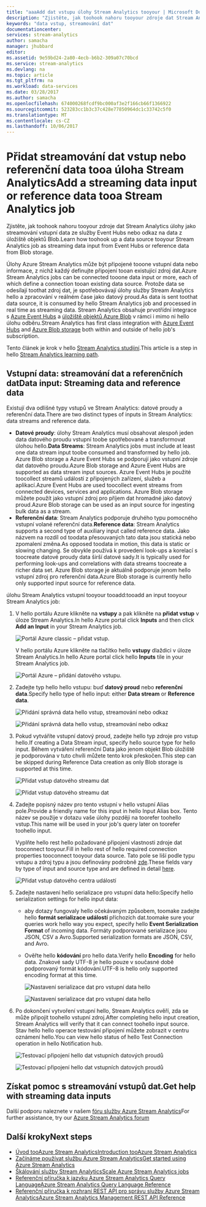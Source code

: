```yaml
---
title: "aaaAdd dat vstupu úlohy Stream Analytics tooyour | Microsoft Docs"
description: "Zjistěte, jak toohook nahoru tooyour zdroje dat Stream Analytics úlohy jako streamování vstupní data ze služby Event Hubs nebo odkaz na data z úložiště blogu."
keywords: "data vstup, streamování dat"
documentationcenter: 
services: stream-analytics
author: samacha
manager: jhubbard
editor: 
ms.assetid: 9e59bd24-2a80-4ecb-b6b2-309a07c70bcd
ms.service: stream-analytics
ms.devlang: na
ms.topic: article
ms.tgt_pltfrm: na
ms.workload: data-services
ms.date: 03/28/2017
ms.author: samacha
ms.openlocfilehash: 674000268fcdf9bc000af3e2f166cb66f1366922
ms.sourcegitcommit: 523283cc1b3c37c428e77850964dc1c33742c5f0
ms.translationtype: MT
ms.contentlocale: cs-CZ
ms.lasthandoff: 10/06/2017
---
```

# <a name="add-a-streaming-data-input-or-reference-data-tooa-stream-analytics-job"></a><span data-ttu-id="617fa-104">Přidat streamování dat vstup nebo referenční data tooa úloha Stream Analytics</span><span class="sxs-lookup"><span data-stu-id="617fa-104">Add a streaming data input or reference data tooa Stream Analytics job</span></span>
<span data-ttu-id="617fa-105">Zjistěte, jak toohook nahoru tooyour zdroje dat Stream Analytics úlohy jako streamování vstupní data ze služby Event Hubs nebo odkaz na data z úložiště objektů Blob.</span><span class="sxs-lookup"><span data-stu-id="617fa-105">Learn how toohook up a data source tooyour Stream Analytics job as streaming data input from Event Hubs or reference data from Blob storage.</span></span>

<span data-ttu-id="617fa-106">Úlohy Azure Stream Analytics může být připojené tooone vstupní data nebo informace, z nichž každý definujte připojení tooan existující zdroj dat.</span><span class="sxs-lookup"><span data-stu-id="617fa-106">Azure Stream Analytics jobs can be connected tooone data input or more, each of which define a connection tooan existing data source.</span></span> <span data-ttu-id="617fa-107">Protože data se odesílají toothat zdroj dat, je spotřebovávají úlohy služby Stream Analytics hello a zpracování v reálném čase jako datový proud.</span><span class="sxs-lookup"><span data-stu-id="617fa-107">As data is sent toothat data source, it is consumed by hello Stream Analytics job and processed in real time as streaming data.</span></span> <span data-ttu-id="617fa-108">Stream Analytics obsahuje prvotřídní integrace s [Azure Event Hubs](https://azure.microsoft.com/services/event-hubs/) a [úložiště objektů Azure Blob](../storage/blobs/storage-dotnet-how-to-use-blobs.md) v rámci i mimo ni hello úlohu odběru.</span><span class="sxs-lookup"><span data-stu-id="617fa-108">Stream Analytics has first class integration with [Azure Event Hubs](https://azure.microsoft.com/services/event-hubs/) and [Azure Blob storage](../storage/blobs/storage-dotnet-how-to-use-blobs.md) both within and outside of hello job's subscription.</span></span>

<span data-ttu-id="617fa-109">Tento článek je krok v hello [Stream Analytics studijní](/documentation/learning-paths/stream-analytics/).</span><span class="sxs-lookup"><span data-stu-id="617fa-109">This article is a step in hello [Stream Analytics learning path](/documentation/learning-paths/stream-analytics/).</span></span>

## <a name="data-input-streaming-data-and-reference-data"></a><span data-ttu-id="617fa-110">Vstupní data: streamování dat a referenčních dat</span><span class="sxs-lookup"><span data-stu-id="617fa-110">Data input: Streaming data and reference data</span></span>
<span data-ttu-id="617fa-111">Existují dva odlišné typy vstupů ve Stream Analytics: datové proudy a referenční data.</span><span class="sxs-lookup"><span data-stu-id="617fa-111">There are two distinct types of inputs in Stream Analytics: data streams and reference data.</span></span>

* <span data-ttu-id="617fa-112">**Datové proudy**: úlohy Stream Analytics musí obsahovat alespoň jeden data datového proudu vstupní toobe spotřebované a transformovat úlohou hello.</span><span class="sxs-lookup"><span data-stu-id="617fa-112">**Data Streams**: Stream Analytics jobs must include at least one data stream input toobe consumed and transformed by hello job.</span></span> <span data-ttu-id="617fa-113">Azure Blob storage a Azure Event Hubs se podporují jako vstupní zdroje dat datového proudu.</span><span class="sxs-lookup"><span data-stu-id="617fa-113">Azure Blob storage and Azure Event Hubs are supported as data stream input sources.</span></span> <span data-ttu-id="617fa-114">Azure Event Hubs je použité toocollect streamů událostí z připojených zařízení, služeb a aplikací.</span><span class="sxs-lookup"><span data-stu-id="617fa-114">Azure Event Hubs are used toocollect event streams from connected devices, services and applications.</span></span> <span data-ttu-id="617fa-115">Azure Blob storage můžete použít jako vstupní zdroj pro příjem dat hromadné jako datový proud.</span><span class="sxs-lookup"><span data-stu-id="617fa-115">Azure Blob storage can be used as an input source for ingesting bulk data as a stream.</span></span>  
* <span data-ttu-id="617fa-116">**Referenční data**: Stream Analytics podporuje druhého typu pomocného vstupní volané referenční data.</span><span class="sxs-lookup"><span data-stu-id="617fa-116">**Reference data**: Stream Analytics supports a second type of auxiliary input called reference data.</span></span>  <span data-ttu-id="617fa-117">Jako názvem na rozdíl od toodata přesouvaných tato data jsou statická nebo zpomalení změna.</span><span class="sxs-lookup"><span data-stu-id="617fa-117">As opposed toodata in motion, this data is static or slowing changing.</span></span>  <span data-ttu-id="617fa-118">Se obvykle používá k provedení look-ups a korelací s toocreate datové proudy data širší datové sady.</span><span class="sxs-lookup"><span data-stu-id="617fa-118">It is typically used for performing look-ups and correlations with data streams toocreate a richer data set.</span></span>  <span data-ttu-id="617fa-119">Azure Blob storage je aktuálně podporuje jenom hello vstupní zdroj pro referenční data.</span><span class="sxs-lookup"><span data-stu-id="617fa-119">Azure Blob storage is currently hello only supported input source for reference data.</span></span>  

<span data-ttu-id="617fa-120">úlohu Stream Analytics vstupní tooyour tooadd:</span><span class="sxs-lookup"><span data-stu-id="617fa-120">tooadd an input tooyour Stream Analytics job:</span></span>

1. <span data-ttu-id="617fa-121">V hello portálu Azure klikněte na **vstupy** a pak klikněte na **přidat vstup** v úloze Stream Analytics.</span><span class="sxs-lookup"><span data-stu-id="617fa-121">In hello Azure portal click **Inputs** and then click **Add an Input** in your Stream Analytics job.</span></span>
   
    ![Portál Azure classic – přidat vstup.](./media/stream-analytics-add-inputs/1-stream-analytics-add-inputs.png)  
   
    <span data-ttu-id="617fa-123">V hello portálu Azure klikněte na tlačítko hello **vstupy** dlaždici v úloze Stream Analytics.</span><span class="sxs-lookup"><span data-stu-id="617fa-123">In hello Azure portal click hello **Inputs** tile in your Stream Analytics job.</span></span>  
   
    ![Portál Azure – přidání datového vstupu.](./media/stream-analytics-add-inputs/7-stream-analytics-add-inputs.png)  
2. <span data-ttu-id="617fa-125">Zadejte typ hello hello vstupu: buď **datový proud** nebo **referenční data**.</span><span class="sxs-lookup"><span data-stu-id="617fa-125">Specify hello type of hello input: either **Data stream** or **Reference data**.</span></span>
   
    ![Přidání správná data hello vstup, streamování nebo odkaz](./media/stream-analytics-add-inputs/2-stream-analytics-add-inputs.png)  
   
    ![Přidání správná data hello vstup, streamování nebo odkaz](./media/stream-analytics-add-inputs/8-stream-analytics-add-inputs.png)  
3. <span data-ttu-id="617fa-128">Pokud vytváříte vstupní datový proud, zadejte hello typ zdroje pro vstup hello.</span><span class="sxs-lookup"><span data-stu-id="617fa-128">If creating a Data Stream input, specify hello source type for hello input.</span></span>  <span data-ttu-id="617fa-129">Během vytváření referenční Data jako jenom objekt Blob úložiště je podporována v tuto chvíli můžete tento krok přeskočen.</span><span class="sxs-lookup"><span data-stu-id="617fa-129">This step can be skipped during Reference Data creation as only Blob storage is supported at this time.</span></span>
   
    ![Přidat vstup datového streamu dat](./media/stream-analytics-add-inputs/3-stream-analytics-add-inputs.png)  
   
    ![Přidat vstup datového streamu dat](./media/stream-analytics-add-inputs/9-stream-analytics-add-inputs.png)  
4. <span data-ttu-id="617fa-132">Zadejte popisný název pro tento vstupní v hello vstupní Alias pole.</span><span class="sxs-lookup"><span data-stu-id="617fa-132">Provide a friendly name for this input in hello Input Alias box.</span></span>  <span data-ttu-id="617fa-133">Tento název se použije v dotazu vaše úlohy později na toorefer toohello vstup.</span><span class="sxs-lookup"><span data-stu-id="617fa-133">This name will be used in your job's query later on toorefer toohello input.</span></span>
   
    <span data-ttu-id="617fa-134">Vyplňte hello rest hello požadované připojení vlastnosti zdroje dat tooconnect tooyour.</span><span class="sxs-lookup"><span data-stu-id="617fa-134">Fill in hello rest of hello required connection properties tooconnect tooyour data source.</span></span> <span data-ttu-id="617fa-135">Tato pole se liší podle typu vstupu a zdroj typu a jsou definovány podrobně [zde](stream-analytics-create-a-job.md).</span><span class="sxs-lookup"><span data-stu-id="617fa-135">These fields vary by type of input and source type and are defined in detail [here](stream-analytics-create-a-job.md).</span></span>  
   
    ![Přidat vstup datového centra událostí](./media/stream-analytics-add-inputs/4-stream-analytics-add-inputs.png)  
5. <span data-ttu-id="617fa-137">Zadejte nastavení hello serializace pro vstupní data hello:</span><span class="sxs-lookup"><span data-stu-id="617fa-137">Specify hello serialization settings for hello input data:</span></span>
   
   * <span data-ttu-id="617fa-138">aby dotazy fungovaly hello očekávaným způsobem, toomake zadejte hello **formát serializace událostí** příchozích dat.</span><span class="sxs-lookup"><span data-stu-id="617fa-138">toomake sure your queries work hello way you expect, specify hello **Event Serialization Format** of incoming data.</span></span>  <span data-ttu-id="617fa-139">Formáty podporované serializace jsou JSON, CSV a Avro.</span><span class="sxs-lookup"><span data-stu-id="617fa-139">Supported serialization formats are JSON, CSV, and Avro.</span></span>
   * <span data-ttu-id="617fa-140">Ověřte hello **kódování** pro hello data.</span><span class="sxs-lookup"><span data-stu-id="617fa-140">Verify hello **Encoding** for hello data.</span></span>  <span data-ttu-id="617fa-141">Znakové sady UTF-8 je hello pouze v současné době podporovaný formát kódování.</span><span class="sxs-lookup"><span data-stu-id="617fa-141">UTF-8 is hello only supported encoding format at this time.</span></span>
     
     ![Nastavení serializace dat pro vstupní data hello](./media/stream-analytics-add-inputs/5-stream-analytics-add-inputs.png)  
     
     ![Nastavení serializace dat pro vstupní data hello](./media/stream-analytics-add-inputs/10-stream-analytics-add-inputs.png)  
6. <span data-ttu-id="617fa-144">Po dokončení vytvoření vstupní hello, Stream Analytics ověří, zda se může připojit toohello vstupní zdroj.</span><span class="sxs-lookup"><span data-stu-id="617fa-144">After completing hello input creation, Stream Analytics will verify that it can connect toohello input source.</span></span>  <span data-ttu-id="617fa-145">Stav hello hello operace testování připojení můžete zobrazit v centru oznámení hello.</span><span class="sxs-lookup"><span data-stu-id="617fa-145">You can view hello status of hello Test Connection operation in hello Notification hub.</span></span>
   
    ![Testovací připojení hello dat vstupních datových proudů](./media/stream-analytics-add-inputs/6-stream-analytics-add-inputs.png)  
   
    ![Testovací připojení hello dat vstupních datových proudů](./media/stream-analytics-add-inputs/11-stream-analytics-add-inputs.png)  

## <a name="get-help-with-streaming-data-inputs"></a><span data-ttu-id="617fa-148">Získat pomoc s streamování vstupů dat.</span><span class="sxs-lookup"><span data-stu-id="617fa-148">Get help with streaming data inputs</span></span>
<span data-ttu-id="617fa-149">Další podporu naleznete v našem [fóru služby Azure Stream Analytics](https://social.msdn.microsoft.com/Forums/en-US/home?forum=AzureStreamAnalytics)</span><span class="sxs-lookup"><span data-stu-id="617fa-149">For further assistance, try our [Azure Stream Analytics forum](https://social.msdn.microsoft.com/Forums/en-US/home?forum=AzureStreamAnalytics)</span></span>

## <a name="next-steps"></a><span data-ttu-id="617fa-150">Další kroky</span><span class="sxs-lookup"><span data-stu-id="617fa-150">Next steps</span></span>
* [<span data-ttu-id="617fa-151">Úvod tooAzure Stream Analytics</span><span class="sxs-lookup"><span data-stu-id="617fa-151">Introduction tooAzure Stream Analytics</span></span>](stream-analytics-introduction.md)
* [<span data-ttu-id="617fa-152">Začínáme používat službu Azure Stream Analytics</span><span class="sxs-lookup"><span data-stu-id="617fa-152">Get started using Azure Stream Analytics</span></span>](stream-analytics-real-time-fraud-detection.md)
* [<span data-ttu-id="617fa-153">Škálování služby Stream Analytics</span><span class="sxs-lookup"><span data-stu-id="617fa-153">Scale Azure Stream Analytics jobs</span></span>](stream-analytics-scale-jobs.md)
* [<span data-ttu-id="617fa-154">Referenční příručka k jazyku Azure Stream Analytics Query Language</span><span class="sxs-lookup"><span data-stu-id="617fa-154">Azure Stream Analytics Query Language Reference</span></span>](https://msdn.microsoft.com/library/azure/dn834998.aspx)
* [<span data-ttu-id="617fa-155">Referenční příručka k rozhraní REST API pro správu služby Azure Stream Analytics</span><span class="sxs-lookup"><span data-stu-id="617fa-155">Azure Stream Analytics Management REST API Reference</span></span>](https://msdn.microsoft.com/library/azure/dn835031.aspx)

